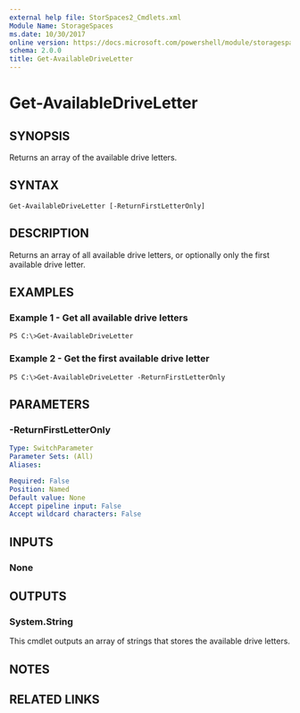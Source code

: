 ```yaml
---
external help file: StorSpaces2_Cmdlets.xml
Module Name: StorageSpaces
ms.date: 10/30/2017
online version: https://docs.microsoft.com/powershell/module/storagespaces/get-availabledriveletter?view=windowsserver2012r2-ps&wt.mc_id=ps-gethelp
schema: 2.0.0
title: Get-AvailableDriveLetter
---
```


# Get-AvailableDriveLetter

## SYNOPSIS
Returns an array of the available drive letters.

## SYNTAX

```
Get-AvailableDriveLetter [-ReturnFirstLetterOnly]
```

## DESCRIPTION
Returns an array of all available drive letters, or optionally only the first available drive letter.

## EXAMPLES

### Example 1 - Get all available drive letters
```
PS C:\>Get-AvailableDriveLetter
```

### Example 2 - Get the first available drive letter
```
PS C:\>Get-AvailableDriveLetter -ReturnFirstLetterOnly
```

## PARAMETERS

### -ReturnFirstLetterOnly
```yaml
Type: SwitchParameter
Parameter Sets: (All)
Aliases: 

Required: False
Position: Named
Default value: None
Accept pipeline input: False
Accept wildcard characters: False
```

## INPUTS

### None

## OUTPUTS

### System.String
This cmdlet outputs an array of strings that stores the available drive letters.

## NOTES

## RELATED LINKS

